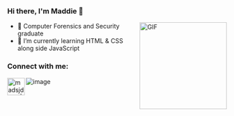 ### Hi there, I'm Maddie 👋

<img align="right" alt="GIF" height="200px" src="https://camo.githubusercontent.com/9ade64e11a552681b4085259e9ff127659b1be6a/68747470733a2f2f6d656469612e67697068792e636f6d2f6d656469612f524b354b443655635570417439327a5a76742f67697068792e676966"/>

- 🔭 Computer Forensics and Security graduate 
- 🌱 I’m currently learning HTML & CSS along side JavaScript

### Connect with me:

[<img align="left" alt="madsjdevs | Instagram" width="40px" src="https://cdn.jsdelivr.net/npm/simple-icons@v3/icons/instagram.svg" />][instagram]

![image](https://raw.githubusercontent.com/saadeghi/saadeghi/master/dino.gif)

 
[instagram]: https://instagram.com/madscodes


